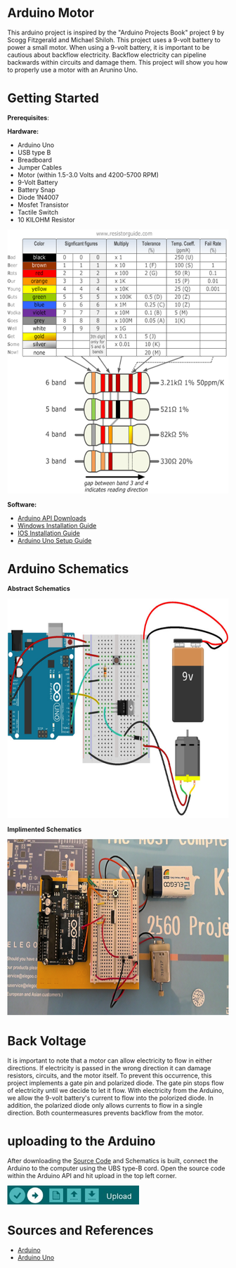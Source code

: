 # Arduino Motor

This arduino project is inspired by the "Arduino Projects Book" project 9 by Scogg Fitzgerald and Michael Shiloh. This project uses a 9-volt battery to power a small motor. When using a 9-volt battery, it is important to be cautious about backflow electricity. Backflow electricity can pipeline backwards within circuits and damage them. This project will show you how to properly use a motor with an Arunino Uno.  

# Getting Started
  
  **Prerequisites**:
  
  **Hardware:**
  
  - Arduino Uno
  - USB type B
  - Breadboard
  - Jumper Cables
  - Motor (within 1.5-3.0 Volts and 4200-5700 RPM)
  - 9-Volt Battery
  - Battery Snap
  - Diode 1N4007
  - Mosfet Transistor
  - Tactile Switch
  - 10 KILOHM Resistor  
  
<img src="Project images/Resistor-Chart.png" width="700" height="600">

 **Software:**
 
 - [Arduino API Downloads](https://www.arduino.cc/en/main/software)
 - [Windows Installation Guide](https://www.arduino.cc/en/guide/windows)
 - [IOS Installation Guide](https://www.arduino.cc/en/guide/macOSX)
 - [Arduino Uno Setup Guide](https://www.arduino.cc/en/Guide/ArduinoUno)

# Arduino Schematics

**Abstract Schematics**

<img src="Project images/Arduino Blueprints.jpg" width="700" height="500">

**Implimented Schematics**

<img src="Project images/Arduino Schematics.jpg" width="700" height="400">

# Back Voltage 

It is important to note that a motor can allow electricity to flow in either directions. If electricity is passed in the wrong direction it can damage resistors, circuits, and the motor itself. To prevent this occurrence, this project implements a gate pin and polarized diode. The gate pin stops flow of electricity until we decide to let it flow. With electricity from the Arduino, we allow the 9-volt battery's current to flow into the polorized diode. In addition, the polarized diode only allows currents to flow in a single direction. Both countermeasures prevents backflow from the motor.

# uploading to the Arduino

After downloading the [Source Code](Motor.ino) and Schematics is built, connect the Arduino to the computer using the UBS type-B cord. Open the source code within the Arduino API and hit upload in the top left corner. 

<img src="Project images/Upload .JPG" width="300">

# Sources and References

 - [Arduino](https://www.arduino.cc/)
 - [Arduino Uno](https://store.arduino.cc/usa/arduino-starter-kit)
 
